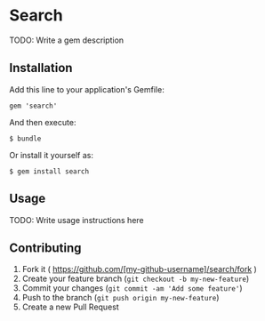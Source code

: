 # Search

TODO: Write a gem description

## Installation

Add this line to your application's Gemfile:

    gem 'search'

And then execute:

    $ bundle

Or install it yourself as:

    $ gem install search

## Usage

TODO: Write usage instructions here

## Contributing

1. Fork it ( https://github.com/[my-github-username]/search/fork )
2. Create your feature branch (`git checkout -b my-new-feature`)
3. Commit your changes (`git commit -am 'Add some feature'`)
4. Push to the branch (`git push origin my-new-feature`)
5. Create a new Pull Request
